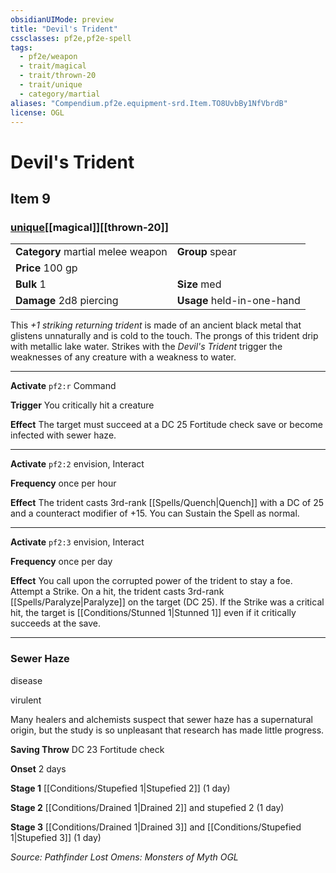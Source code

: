```yaml
---
obsidianUIMode: preview
title: "Devil's Trident"
cssclasses: pf2e,pf2e-spell
tags:
  - pf2e/weapon
  - trait/magical
  - trait/thrown-20
  - trait/unique
  - category/martial
aliases: "Compendium.pf2e.equipment-srd.Item.TO8UvbBy1NfVbrdB"
license: OGL
---
```

# Devil's Trident
## Item 9
### [unique](unique "Unique Rarity Trait")[[magical]][[thrown-20]]

|  |  |
| -- | -- |
| **Category** martial melee weapon | **Group** spear |
| **Price** 100 gp |  |
| **Bulk** 1 | **Size** med |
| **Damage** 2d8 piercing  | **Usage** held-in-one-hand |



This _+1 striking returning trident_ is made of an ancient black metal that glistens unnaturally and is cold to the touch. The prongs of this trident drip with metallic lake water. Strikes with the _Devil's Trident_ trigger the weaknesses of any creature with a weakness to water.

* * *

**Activate** `pf2:r` Command

**Trigger** You critically hit a creature

**Effect** The target must succeed at a DC 25 Fortitude check save or become infected with sewer haze.

* * *

**Activate** `pf2:2` envision, Interact

**Frequency** once per hour

**Effect** The trident casts 3rd-rank [[Spells/Quench|Quench]] with a DC of 25 and a counteract modifier of +15. You can Sustain the Spell as normal.

* * *

**Activate** `pf2:3` envision, Interact

**Frequency** once per day

**Effect** You call upon the corrupted power of the trident to stay a foe. Attempt a Strike. On a hit, the trident casts 3rd-rank [[Spells/Paralyze|Paralyze]] on the target (DC 25). If the Strike was a critical hit, the target is [[Conditions/Stunned 1|Stunned 1]] even if it critically succeeds at the save.

* * *

### Sewer Haze

disease

virulent

Many healers and alchemists suspect that sewer haze has a supernatural origin, but the study is so unpleasant that research has made little progress.

**Saving Throw** DC 23 Fortitude check

**Onset** 2 days

**Stage 1** [[Conditions/Stupefied 1|Stupefied 2]] (1 day)

**Stage 2** [[Conditions/Drained 1|Drained 2]] and stupefied 2 (1 day)

**Stage 3** [[Conditions/Drained 1|Drained 3]] and [[Conditions/Stupefied 1|Stupefied 3]] (1 day)

*Source: Pathfinder Lost Omens: Monsters of Myth*
*OGL*